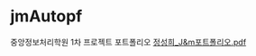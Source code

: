 # jmAutopf
중앙정보처리학원 1차 프로젝트 포트폴리오
[정성희_J&m포트폴리오.pdf](https://github.com/user-attachments/files/17743259/_J.m.pdf)
